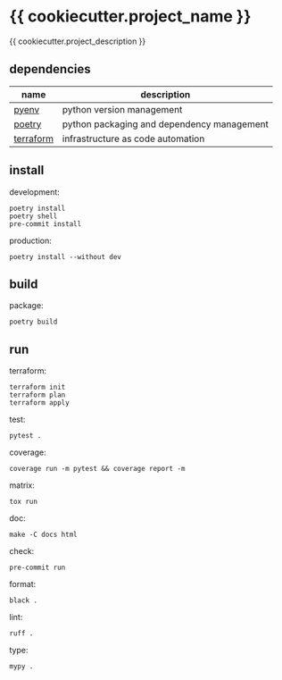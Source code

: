 # {{ cookiecutter.project_name }}

{{ cookiecutter.project_description }}

## dependencies

| name                                       | description                                |
|--------------------------------------------|--------------------------------------------|
| [pyenv](https://github.com/pyenv/pyenv)    | python version management                  |
| [poetry](https://github.com/python-poetry) | python packaging and dependency management |
| [terraform](https://www.terraform.io/)     | infrastructure as code automation          |

## install

development:
```shell
poetry install
poetry shell
pre-commit install
```

production:
```shell
poetry install --without dev
```

## build

package:
```shell
poetry build
```

## run

terraform:
```shell
terraform init
terraform plan
terraform apply
```

test:
```shell
pytest .
```

coverage:
```shell
coverage run -m pytest && coverage report -m
```

matrix:
```shell
tox run
```

doc:
```shell
make -C docs html
```

check:
```shell
pre-commit run
```

format:
```shell
black .
```

lint:
```shell
ruff .
```

type:
```shell
mypy .
```
